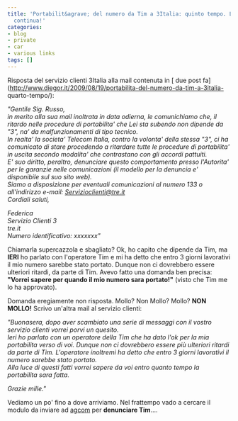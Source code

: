 ```yaml
---
title: 'Portabilit&agrave; del numero da Tim a 3Italia: quinto tempo. L''avventura
  continua!'
categories:
- blog
- private
- car
- various links
tags: []
---
```

Risposta del servizio clienti 3Italia alla mail contenuta in [ due post
fa](http://www.diegor.it/2009/08/19/portabilita-del-numero-da-tim-a-3italia-
quarto-tempo/):

_"Gentile Sig. Russo,  
in merito alla sua mail inoltrata in data odierna, le comunichiamo che, il
ritardo nelle procedure di portabilita' che Lei sta subendo non dipende da
"3", na' da malfunzionamenti di tipo tecnico.  
In realta' la societa' Telecom Italia, contro la volonta' della stessa "3", ci
ha comunicato di stare procedendo a ritardare tutte le procedure di
portabilita' in uscita secondo modalita' che contrastano con gli accordi
pattuiti.  
E' suo diritto, peraltro, denunciare questo comportamento presso l'Autorita'
per le garanzie nelle comunicazioni (il modello per la denuncia e' disponibile
sul suo sito web).  
Siamo a disposizione per eventuali comunicazioni al numero 133 o all'indirizzo
e-mail: Servizioclienti@tre.it  
Cordiali saluti,_

_Federica  
Servizio Clienti 3  
tre.it  
Numero identificativo: xxxxxxx"_

Chiamarla supercazzola e sbagliato? Ok, ho capito che dipende da Tim, ma
**IERI** ho parlato con l'operatore Tim e mi ha detto che entro 3 giorni
lavorativi il mio numero sarebbe stato portato. Dunque non ci dovrebbero
essere ulteriori ritardi, da parte di Tim. Avevo fatto una domanda ben
precisa: **"Vorrei sapere per quando il mio numero sara portato!"** (visto che
Tim me lo ha approvato).

Domanda eregiamente non risposta. Mollo? Non Mollo? Mollo? **NON MOLLO!**
Scrivo un'altra mail al servizio clienti:  

_"Buonasera, dopo aver scambiato una serie di messaggi con il vostro servizio
clienti vorrei porvi un quesito.  
Ieri ho parlato con un operatore della Tim che ha dato l'ok per la mia
portabilita verso di voi. Dunque non ci dovrebbero essere più ulteriori
ritardi da parte di Tim. L'operatore inoltremi ha detto che entro 3 giorni
lavorativi il numero sarebbe stato portato.  
Alla luce di questi fatti vorrei sapere da voi entro quanto tempo la
portabilita sara fatta._  

_Grazie mille."_

Vediamo un po' fino a dove arriviamo. Nel frattempo vado a cercare il modulo
da inviare ad [agcom](http://www.agcom.it/) per **denunciare Tim**....

